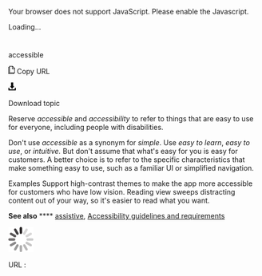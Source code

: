 Your browser does not support JavaScript. Please enable the Javascript.

Loading...

# 

accessible

![Copy URL](media/accessible/Copy.png)
Copy URL

![Download](media/accessible/Download.png)

Download topic

Reserve *accessible* and *accessibility* to refer to things that are easy to use for everyone, including people with disabilities.

Don't use *accessible* as a synonym for *simple*. Use *easy to learn*, *easy to use*, or *intuitive.* But don't assume that what's easy for you is easy for customers. A better choice is to refer to the specific characteristics that make something easy to use, such as a familiar UI or simplified navigation.

Examples
Support high-contrast themes to make the app more accessible for customers who have low vision.
Reading view sweeps distracting content out of your way, so it's easier to read what you want. 

**See also** **** [assistive](https://worldready.cloudapp.net/Styleguide/Read?id=2700&topicid=32272), [Accessibility guidelines and requirements](https://worldready.cloudapp.net/Styleguide/Read?id=2700&topicid=26589)

![In progress](media/accessible/activity-large.gif)

URL :
